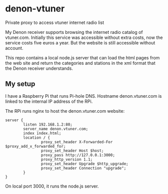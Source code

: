 # denon-vtuner
Private proxy to access vtuner internet radio list

My Denon receiver supports browsing the internet radio catalog of vtuner.com. Initially this service was accessible without extra costs, now the service costs five euros a year. But the website is still accessible without account.

This repo contains a local node.js server that can load the html pages from the web site and return the categories and stations in the xml format that the Denon receiver understands.

## My setup
I have a Raspberry Pi that runs Pi-hole DNS. Hostname denon.vtuner.com is linked to the internal IP address of the RPi.

The RPi runs nginx to host the denon.vtuner.com website:
```
server {
        listen 192.168.1.2:80;
        server_name denon.vtuner.com;
        index index.html;
        location / {
                proxy_set_header X-Forwarded-For $proxy_add_x_forwarded_for;
                proxy_set_header Host $host;
                proxy_pass http://127.0.0.1:3000;
                proxy_http_version 1.1;
                proxy_set_header Upgrade $http_upgrade;
                proxy_set_header Connection "upgrade";
        }
}
```
On local port 3000, it runs the node.js server.

